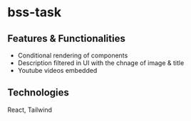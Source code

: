 # bss-task

## Features & Functionalities
* Conditional rendering of components
* Description filtered in UI with the chnage of image & title
* Youtube videos embedded

## Technologies
React, Tailwind
